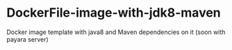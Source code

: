 # DockerFile-image-with-jdk8-maven
Docker image template with java8 and Maven dependencies on it (soon with payara server)
